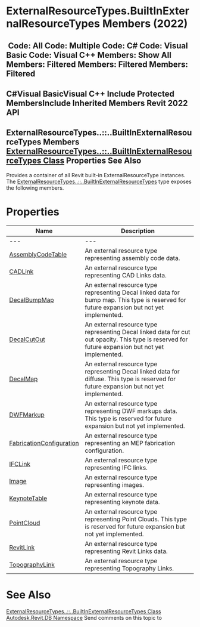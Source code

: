 # ExternalResourceTypes.BuiltInExternalResourceTypes Members (2022)

﻿
 Code: All Code: Multiple Code: C# Code: Visual Basic Code: Visual C++  Members: Show All Members: Filtered Members: Filtered Members: Filtered   
---  
C#Visual BasicVisual C++
Include Protected MembersInclude Inherited Members
Revit 2022 API  
---  
ExternalResourceTypes..::..BuiltInExternalResourceTypes Members  
[ExternalResourceTypes..::..BuiltInExternalResourceTypes Class](3f1b13ff-0488-0a46-b646-21c2e29398e7.md "ExternalResourceTypes.BuiltInExternalResourceTypes Class") Properties See Also  
---  
Provides a container of all Revit built-in ExternalResourceType instances.
The [ExternalResourceTypes..::..BuiltInExternalResourceTypes](3f1b13ff-0488-0a46-b646-21c2e29398e7.md "ExternalResourceTypes.BuiltInExternalResourceTypes Class") type exposes the following members.
# Properties
| Name | Description |
| --- | --- |
| --- | --- | --- |
| [AssemblyCodeTable](b854ad74-4c31-0b8a-1b2f-9825070159a8.md "AssemblyCodeTable Property") | An external resource type representing assembly code data. |
| [CADLink](22c6ad44-6904-66ac-9d70-c690e75b4410.md "CADLink Property") | An external resource type representing CAD Links data. |
| [DecalBumpMap](650f5cff-63a9-d2b9-4f3a-cc98fb15a400.md "DecalBumpMap Property") | An external resource type representing Decal linked data for bump map. This type is reserved for future expansion but not yet implemented. |
| [DecalCutOut](1979f735-4898-0b29-0ea2-dc09ec7d25ed.md "DecalCutOut Property") | An external resource type representing Decal linked data for cut out opacity. This type is reserved for future expansion but not yet implemented. |
| [DecalMap](97d6d235-f371-aab3-6995-bdba42b5e462.md "DecalMap Property") | An external resource type representing Decal linked data for diffuse. This type is reserved for future expansion but not yet implemented. |
| [DWFMarkup](23505d2c-452b-63c2-6952-922842c0bf68.md "DWFMarkup Property") | An external resource type representing DWF markups data. This type is reserved for future expansion but not yet implemented. |
| [FabricationConfiguration](94b5a71c-4803-44cf-02ec-c29ba6b0120d.md "FabricationConfiguration Property") | An external resource type representing an MEP fabrication configuration. |
| [IFCLink](0a3a6e91-2521-e6b5-e614-741928b5e302.md "IFCLink Property") | An external resource type representing IFC links. |
| [Image](dc2b012e-f453-5859-9fd6-32379dbc542f.md "Image Property") | An external resource type representing images. |
| [KeynoteTable](e96bd8c6-308c-2ece-55a2-8a1b36c11c08.md "KeynoteTable Property") | An external resource type representing keynote data. |
| [PointCloud](d747036b-f364-5b2f-4c5b-4f4a8005dfa8.md "PointCloud Property") | An external resource type representing Point Clouds. This type is reserved for future expansion but not yet implemented. |
| [RevitLink](0010ac27-ce75-aae5-af64-0f58a6411109.md "RevitLink Property") | An external resource type representing Revit Links data. |
| [TopographyLink](d2878107-2670-f5a5-51e8-29e01fe7c7f5.md "TopographyLink Property") | An external resource type representing Topography Links. |

# See Also
[ExternalResourceTypes..::..BuiltInExternalResourceTypes Class](3f1b13ff-0488-0a46-b646-21c2e29398e7.md "ExternalResourceTypes.BuiltInExternalResourceTypes Class")
[Autodesk.Revit.DB Namespace](87546ba7-461b-c646-cbb1-2cb8f5bff8b2.md "Autodesk.Revit.DB Namespace")
Send comments on this topic to 